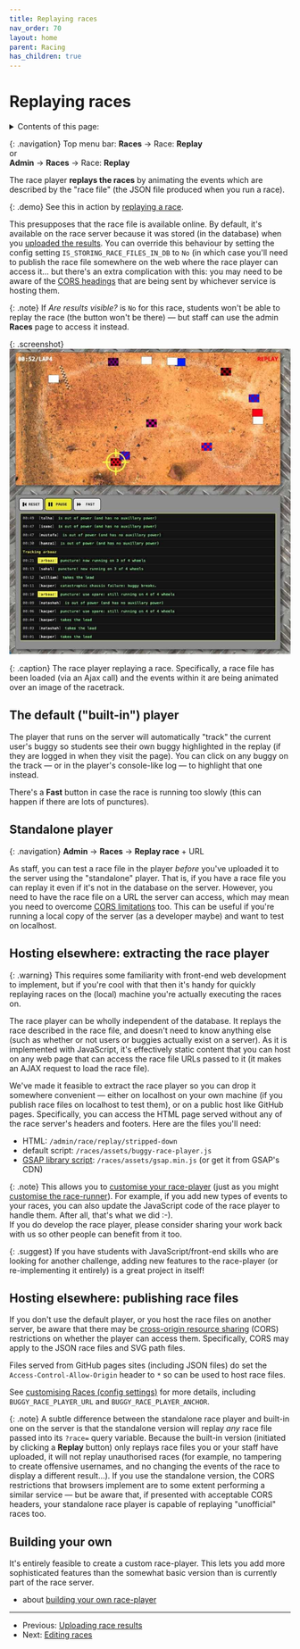 ```yaml
---
title: Replaying races
nav_order: 70
layout: home
parent: Racing
has_children: true
---
```


# Replaying races

<details close markdown="block">
  <summary>
    Contents of this page:
  </summary>
  {: .text-delta }
- TOC
{:toc}
</details>

{: .navigation}
Top menu bar: **Races** → Race: **Replay**  
or  
**Admin** → **Races** → Race: **Replay** 

The race player **replays the races** by animating the events which are
described by the "race file" (the JSON file produced when you run a race).

{: .demo}
See this in action by [replaying a race]({{site.content.demo_url}}/races/{{site.content.demo_race_id}}/replay#replay).

This presupposes that the race file is available online. By default, it's
available on the race server because it was stored (in the database) when
you [uploaded the results](uploading-results). You can override this behaviour
by setting the config setting `IS_STORING_RACE_FILES_IN_DB` to `No` (in which
case you'll need to publish the race file somewhere on the web where the race
player can access it... but there's an extra complication with this: you may
need to be aware of the [CORS headings](https://developer.mozilla.org/en-US/docs/Web/HTTP/Guides/CORS)
that are being sent by whichever service is hosting them.

{: .note}
If _Are results visible?_ is `No` for this race, students won't be able to
replay the race (the button won't be there) — but staff can use the admin
**Races** page to access it instead.

{: .screenshot}
![Screenshot showing a replay of a race](/docs/img/screenshots/race-replay.jpg)

{: .caption}
The race player replaying a race. Specifically, a race file has been loaded
(via an Ajax call) and the events within it are being animated over an image
of the racetrack.

## The default ("built-in") player

The player that runs on the server will automatically "track" the current
user's buggy so students see their own buggy highlighted in the replay (if they
are logged in when they visit the page). You can click on any buggy on the
track — or in the player's console-like log — to highlight that one instead.

There's a **Fast** button in case the race is running too slowly (this can
happen if there are lots of punctures).

## Standalone player

{: .navigation}
**Admin** → **Races** → **Replay race** + URL

As staff, you can test a race file in the player _before_ you've uploaded it to
the server using the "standalone" player. That is, if you have a race file you
can replay it even if it's not in the database on the server. However, you need
to have the race file on a URL the server can access, which may mean you need
to overcome [CORS limitations](#hosting-elsewhere-publishing-race-files) too.
This can be useful if you're running a local copy of the server (as a developer
maybe) and want to test on localhost.

## Hosting elsewhere: extracting the race player

{: .warning}
This requires some familiarity with front-end web development to implement,
but if you're cool with that then it's handy for quickly replaying races on the
(local) machine you're actually executing the races on.

The race player can be wholly independent of the database. It replays the race
described in the race file, and doesn't need to know anything else (such as
whether or not users or buggies actually exist on a server). As it is
implemented with JavaScript, it's effectively static content that you can host
on any web page that can access the race file URLs passed to it (it makes an
AJAX request to load the race file).

We've made it feasible to extract the race player so you can drop it somewhere
convenient — either on localhost on your own machine (if you publish race files
on localhost to test them), or on a public host like GitHub pages.
Specifically, you can access the HTML page served without any of the race
server's headers and footers. Here are the files you'll need:

* HTML: `/admin/race/replay/stripped-down`
* default script: `/races/assets/buggy-race-player.js`
* [GSAP library script](https://greensock.com): `/races/assets/gsap.min.js` (or
  get it from GSAP's CDN)

{: .note}
This allows you to [customise your race-player](custom-player) (just as you
might [customise the race-runner](custom-runner)). For example, if you add new
types of events to your races, you can also update the JavaScript code of the
race player to handle them. After all, that's what we did :-).
<br>
If you do develop the race player, please consider sharing your work back with
us so other people can benefit from it too.  

{: .suggest}
If you have students with JavaScript/front-end skills who are looking for
another challenge, adding new features to the race-player (or re-implementing
it entirely) is a great project in itself!



## Hosting elsewhere: publishing race files


If you don't use the default player, or you host the race files on another
server, be aware that there may be
[cross-origin resource sharing](https://developer.mozilla.org/en-US/docs/Web/HTTP/CORS)
(CORS) restrictions on whether the player can access them. Specifically, CORS
may apply to the JSON race files and SVG path files.

Files served from GitHub pages sites (including JSON files) do set the
`Access-Control-Allow-Origin` header to `*` so can be used to host race files.

See [customising Races (config settings)](../customising/races) for more
details, including `BUGGY_RACE_PLAYER_URL` and `BUGGY_RACE_PLAYER_ANCHOR`.

{: .note}
A subtle difference between the standalone race player and built-in one on the
server is that the standalone version will replay _any_ race file passed into
its `?race=` query variable. Because the built-in version (initiated by
clicking a **Replay** button) only replays race files you or your staff have
uploaded, it will not replay unauthorised races (for example, no tampering to
create offensive usernames, and no changing the events of the race to display a
different result...). If you use the standalone version, the CORS restrictions
that browsers implement are to some extent performing a similar service — but
be aware that, if presented with acceptable CORS headers, your standalone race
player is capable of replaying "unofficial" races too.

## Building your own

It's entirely feasible to create a custom race-player. This lets you add more
sophisticated features than the somewhat basic version than is currently part
of the race server.

* about [building your own race-player](custom-player/)

---

* Previous: [Uploading race results](uploading-results)
* Next: [Editing races](editing)
